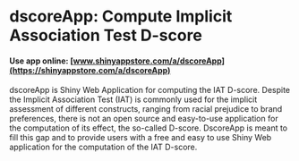 # dscoreApp: Compute  Implicit Association Test D-score 

#### Use app online: __[www.shinyappstore.com/a/dscoreApp](https://shinyappstore.com/a/dscoreApp)__

dscoreApp is Shiny Web Application for computing the IAT D-score. Despite the Implicit Association Test (IAT) is commonly used for the implicit assessment of different constructs, ranging from racial prejudice to brand preferences, there is not an open source and easy-to-use application for the computation of its effect, the so-called D-score. DscoreApp is meant to fill this gap and to provide users with a free and easy to use Shiny Web application for the computation of the IAT D-score.

